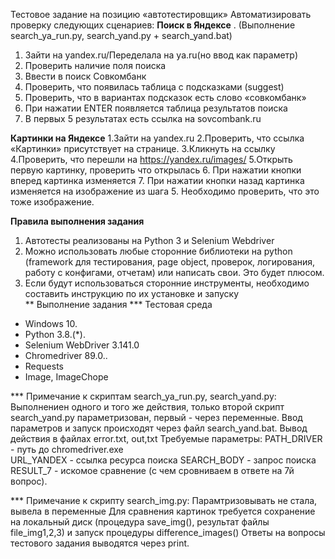 Тестовое задание на позицию «автотестировщик»
Автоматизировать проверку следующих сценариев:
**Поиск в Яндексе** . (Выполнение search_ya_run.py, search_yand.py + search_yand.bat)
1. Зайти на yandex.ru/Переделала на ya.ru(но ввод как параметр)
2. Проверить наличие поля поиска
3. Ввести в поиск Совкомбанк
4. Проверить, что появилась таблица с подсказками (suggest)
5. Проверить, что в вариантах подсказок есть слово «совкомбанк»
6. При нажатии ENTER появляется таблица результатов поиска
7. В первых 5 результатах есть ссылка на sovcombank.ru

**Картинки на Яндексе**
1.Зайти на yandex.ru
2.Проверить, что ссылка «Картинки» присутствует на странице.
3.Кликнуть на ссылку
4.Проверить, что перешли на https://yandex.ru/images/
5.Открыть первую картинку, проверить что открылась
6. При нажатии кнопки вперед  картинка изменяется
7. При нажатии кнопки назад картинка изменяется на изображение из шага 5. Необходимо проверить, что это тоже изображение.  

**Правила выполнения задания**
1) Автотесты реализованы на Python 3 и Selenium Webdriver
2) Можно использовать любые сторонние библиотеки  на python (framework для тестирования, page object, проверок, логирования, работу с конфигами, отчетам) или написать свои. Это будет плюсом.
3) Если будут использоваться сторонние инструменты, необходимо составить инструкцию по их установке и запуску  
** Выполнение задания
*** Тестовая среда 
- Windows 10. 
- Python 3.8.(*).
- Selenium WebDriver 3.141.0
- Chromedriver 89.0..
- Requests
- Image, ImageChope

*** Примечание к скриптам search_ya_run.py, search_yand.py:
Выполнениен одного и того же действия, только второй скрипт search_yand.py параметризован, первый - через переменные.
Ввод параметров и запуск происходят через файл search_yand.bat. Вывод действия в файлах error.txt, out,txt
Требуемые параметры:
PATH_DRIVER - путь до chromedriver.exe  
URL_YANDEX - ссылка ресурса поиска
SEARCH_BODY - запрос поиска
RESULT_7 - искомое сравнение (с чем сровниваем в ответе на 7й вопрос).

*** Примечание к скрипту search_img.py:
Парамтризовывать не стала, вывела в переменные
Для сравнения картинок требуется сохранение на локальный диск (процедура save_img(), результат файлы file_img1,2,3) 
и запуск процедуры difference_images() 
Ответы на вопросы тестового задания выводятся через print. 

                                                                                  

